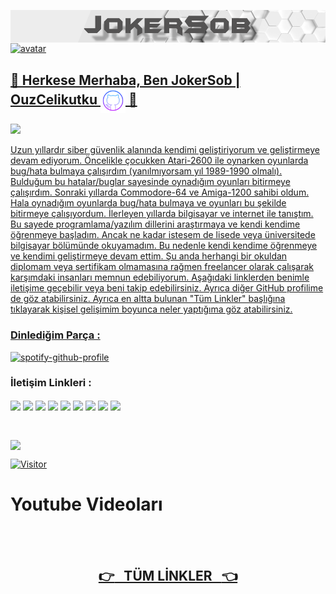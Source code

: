 <!--          HEADER ALANI          -->
<a href="https://github.com/JokerSob"><img align="center" alt="header" width="700" src="JokerSob.png"></a>
<a href="#"><img align="center" alt="avatar" width="700" height= "250" src="https://github.com/JokerSob/JokerSob/blob/main/JokerSob.gif"> 

## 👋 Herkese Merhaba, Ben JokerSob | OuzCelikutku <a href="#"><img align="center" alt="github" width="40" src="github.svg"> 👋 
<a href="#"><img src="https://img.shields.io/badge/CyberSecurity-Consultant%20%2F%20Programmer%20%2F%20Pentester%20%2F%20Trainer-blue">

Uzun yıllardır siber güvenlik alanında kendimi geliştiriyorum ve geliştirmeye devam ediyorum. Öncelikle çocukken Atari-2600 ile oynarken oyunlarda bug/hata bulmaya çalışırdım (yanılmıyorsam yıl 1989-1990 olmalı). Bulduğum bu hatalar/buglar sayesinde oynadığım oyunları bitirmeye çalışırdım. Sonraki yıllarda Commodore-64 ve Amiga-1200 sahibi oldum. Hala oynadığım oyunlarda bug/hata bulmaya ve oyunları bu şekilde bitirmeye çalışıyordum. İlerleyen yıllarda bilgisayar ve internet ile tanıştım. Bu sayede programlama/yazılım dillerini araştırmaya ve kendi kendime öğrenmeye başladım. Ancak ne kadar istesem de lisede veya üniversitede bilgisayar bölümünde okuyamadım. Bu nedenle kendi kendime öğrenmeye ve kendimi geliştirmeye devam ettim. Şu anda herhangi bir okuldan diplomam veya sertifikam olmamasına rağmen freelancer olarak çalışarak karşımdaki insanları memnun edebiliyorum. Aşağıdaki linklerden benimle iletişime geçebilir veya beni takip edebilirsiniz. Ayrıca diğer GitHub profilime de göz atabilirsiniz. Ayrıca en altta bulunan "Tüm Linkler" başlığına tıklayarak kişisel gelişimim boyunca neler yaptığıma göz atabilirsiniz.
  
### Dinlediğim Parça :
[![spotify-github-profile](https://spotify-github-profile.vercel.app/api/view?uid=dx5wa2m1x1gwxj4m2ij8jexbj&cover_image=true&theme=novatorem&show_offline=false&background_color=121212&bar_color=53b14f&bar_color_cover=false)](https://open.spotify.com/user/dx5wa2m1x1gwxj4m2ij8jexbj) 

<!--          LİNKLER ALANI          -->
### <b>     İletişim Linkleri :     </b></tr>

<p align="left">
<a target="blank" href="https://www.youtube.com/channel/UCyXFujTOqgRz9oqU8V-hXww"><img align="center" src="https://img.shields.io/badge/YouTube-%23FF0000.svg?style=for-the-badge&logo=YouTube&logoColor=white" /></a>
<a target="blank" href="https://www.instagram.com/ouzpinkman"><img align="center" src="https://img.shields.io/badge/Instagram-E4405F?style=for-the-badge&logo=instagram&logoColor=white" /></a>
<a target="blank" href="https://twitter.com/SyntaxError_69"><img align="center" src="https://img.shields.io/badge/Twitter-%231DA1F2.svg?style=for-the-badge&logo=Twitter&logoColor=white" /></a>
<a target="blank" href="https://join.skype.com/invite/j2ho1vVuTHv7"><img align="center" src="https://img.shields.io/badge/Skype-%2300AFF0.svg?style=for-the-badge&logo=Skype&logoColor=white" /></a>
<a target="blank" href="https://discord.com/users/1045121857143177317"><img align="center" src="https://img.shields.io/badge/Discord-%235865F2.svg?style=for-the-badge&logo=discord&logoColor=white" /></a>
<a target="blank" href="https://www.tiktok.com/@cy83rp5ych0"><img align="center" src="https://img.shields.io/badge/TikTok-%23000000.svg?style=for-the-badge&logo=TikTok&logoColor=white" /></a>
<a target="blank" href="https://www.linkedin.com/in/o%C4%9Fuz-%C3%A7elikutku351912/"><img align="center" src="https://img.shields.io/badge/linkedin-%230077B5.svg?style=for-the-badge&logo=linkedin&logoColor=white" /></a>
<a target="blank"  href="https://github.com/OuzCelikutku"><img align="center" src="https://img.shields.io/badge/github-%23121011.svg?style=for-the-badge&logo=github&logoColor=white" /></a>
<a target="blank" href="mailto:o.celikutku@outlook.com"><img align="center" src="https://img.shields.io/badge/Hotmail-0078D4?style=for-the-badge&logo=microsoft-outlook&logoColor=white" /></a>
</p>

<br />

<!--          GİTHUB STATS ALANI          -->

<a href="#"><img align="center" width="700" src="https://github-readme-stats.vercel.app/api?username=JokerSob&theme=blue-green">


<a href="#">[![Visitor](https://visitor-badge.laobi.icu/badge?page_id=JokerSob.jokersob)](#)

# <b> Youtube Videoları </b>

<!-- YOUTUBE:START -->
<!-- YOUTUBE:END -->

<br />
<br />

## <a href="https://github.com/JokerSob/BloglarYayinlarKilavuzlarTumLinkler"><center><b> :point_right: &nbsp; TÜM LİNKLER &nbsp; :point_left: </b></center></a>
